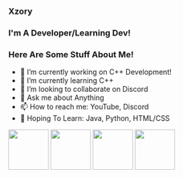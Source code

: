 ### Xzory
### I'm A Developer/Learning Dev!
### Here Are Some Stuff About Me!

- 🔭 I’m currently working on C++ Development!
- 🌱 I’m currently learning C++
- 👯 I’m looking to collaborate on Discord
- 💬 Ask me about Anything
- 📫 How to reach me: YouTube, Discord
- 🙏 Hoping To Learn: Java, Python, HTML/CSS

<code></code> <img height="80" src="https://upload.wikimedia.org/wikipedia/commons/thumb/1/18/ISO_C%2B%2B_Logo.svg/1200px-ISO_C%2B%2B_Logo.svg.png"> 
<code></code> <img height="80" src="https://cdn.auth0.com/blog/native-csharp/logo.png">
<code></code> <img height="80" src="https://stormpath.com/wp-content/uploads/2016/04/python-logo.png">
<code></code> <img height="80" src="https://encrypted-tbn0.gstatic.com/images?q=tbn:ANd9GcRYEqp5hmbp5cMWybGHssvtM10AdcPzcbhyKQ&usqp=CAU">
